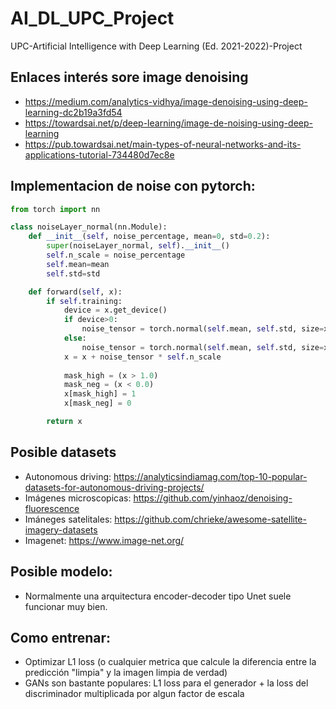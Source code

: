 # AI_DL_UPC_Project
UPC-Artificial Intelligence with Deep Learning (Ed. 2021-2022)-Project


## Enlaces interés sore image denoising
- https://medium.com/analytics-vidhya/image-denoising-using-deep-learning-dc2b19a3fd54
- https://towardsai.net/p/deep-learning/image-de-noising-using-deep-learning
- https://pub.towardsai.net/main-types-of-neural-networks-and-its-applications-tutorial-734480d7ec8e
## Implementacion de noise con pytorch:
```python
from torch import nn

class noiseLayer_normal(nn.Module):
    def __init__(self, noise_percentage, mean=0, std=0.2):
        super(noiseLayer_normal, self).__init__()
        self.n_scale = noise_percentage
        self.mean=mean
        self.std=std

    def forward(self, x):
        if self.training:
            device = x.get_device()
            if device>0:
                noise_tensor = torch.normal(self.mean, self.std, size=x.size()).to(x.get_device()) 
            else:
                noise_tensor = torch.normal(self.mean, self.std, size=x.size())
            x = x + noise_tensor * self.n_scale
        
            mask_high = (x > 1.0)
            mask_neg = (x < 0.0)
            x[mask_high] = 1
            x[mask_neg] = 0

        return x
```

## Posible datasets
- Autonomous driving: https://analyticsindiamag.com/top-10-popular-datasets-for-autonomous-driving-projects/
- Imágenes microscopicas: https://github.com/yinhaoz/denoising-fluorescence
- Imáneges satelitales: https://github.com/chrieke/awesome-satellite-imagery-datasets
- Imagenet: https://www.image-net.org/

## Posible modelo:
- Normalmente una arquitectura encoder-decoder tipo Unet suele funcionar muy bien.

## Como entrenar:
- Optimizar L1 loss (o cualquier metrica que calcule la diferencia entre la predicción "limpia" y la imagen limpia de verdad)
- GANs son bastante populares: L1 loss para el generador + la loss del discriminador multiplicada por algun factor de escala
